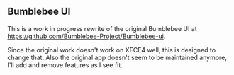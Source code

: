 Bumblebee UI
------------

This is a work in progress rewrite of the original Bumblebee UI at https://github.com/Bumblebee-Project/Bumblebee-ui.

Since the original work doesn't work on XFCE4 well, this is designed to change
that. Also the original app doesn't seem to be maintained anymore, I'll add and
remove features as I see fit.
